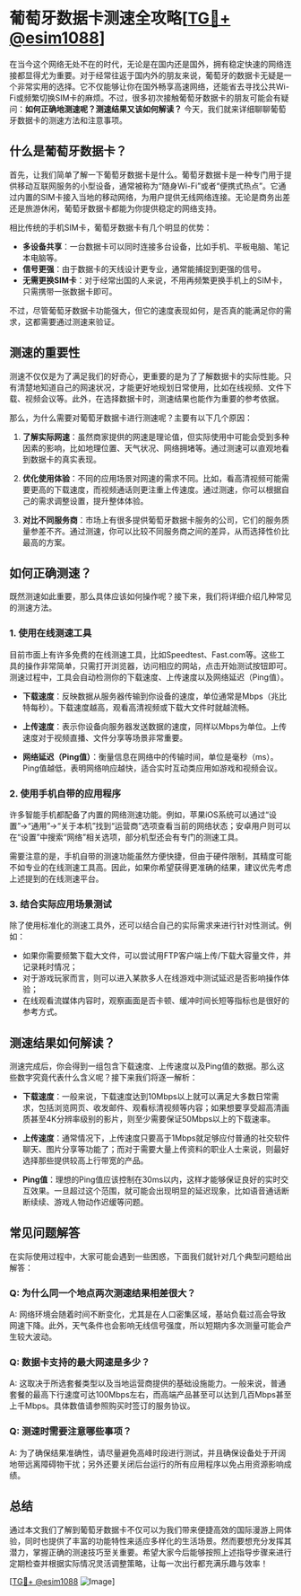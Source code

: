 # 葡萄牙数据卡测速全攻略[[TG💪+ @esim1088](https://t.me/s/esim1088)]

在当今这个网络无处不在的时代，无论是在国内还是国外，拥有稳定快速的网络连接都显得尤为重要。对于经常往返于国内外的朋友来说，葡萄牙的数据卡无疑是一个非常实用的选择。它不仅能够让你在国外畅享高速网络，还能省去寻找公共Wi-Fi或频繁切换SIM卡的麻烦。不过，很多初次接触葡萄牙数据卡的朋友可能会有疑问：**如何正确地测速呢？测速结果又该如何解读？** 今天，我们就来详细聊聊葡萄牙数据卡的测速方法和注意事项。

## 什么是葡萄牙数据卡？

首先，让我们简单了解一下葡萄牙数据卡是什么。葡萄牙数据卡是一种专门用于提供移动互联网服务的小型设备，通常被称为“随身Wi-Fi”或者“便携式热点”。它通过内置的SIM卡接入当地的移动网络，为用户提供无线网络连接。无论是商务出差还是旅游休闲，葡萄牙数据卡都能为你提供稳定的网络支持。

相比传统的手机SIM卡，葡萄牙数据卡有几个明显的优势：

- **多设备共享**：一台数据卡可以同时连接多台设备，比如手机、平板电脑、笔记本电脑等。
- **信号更强**：由于数据卡的天线设计更专业，通常能捕捉到更强的信号。
- **无需更换SIM卡**：对于经常出国的人来说，不用再频繁更换手机上的SIM卡，只需携带一张数据卡即可。

不过，尽管葡萄牙数据卡功能强大，但它的速度表现如何，是否真的能满足你的需求，这都需要通过测速来验证。

## 测速的重要性

测速不仅仅是为了满足我们的好奇心，更重要的是为了了解数据卡的实际性能。只有清楚地知道自己的网速状况，才能更好地规划日常使用，比如在线视频、文件下载、视频会议等。此外，在选择数据卡时，测速结果也能作为重要的参考依据。

那么，为什么需要对葡萄牙数据卡进行测速呢？主要有以下几个原因：

1. **了解实际网速**：虽然商家提供的网速是理论值，但实际使用中可能会受到多种因素的影响，比如地理位置、天气状况、网络拥堵等。通过测速可以直观地看到数据卡的真实表现。
   
2. **优化使用体验**：不同的应用场景对网速的需求不同。比如，看高清视频可能需要更高的下载速度，而视频通话则更注重上传速度。通过测速，你可以根据自己的需求调整设置，提升整体体验。

3. **对比不同服务商**：市场上有很多提供葡萄牙数据卡服务的公司，它们的服务质量参差不齐。通过测速，你可以比较不同服务商之间的差异，从而选择性价比最高的方案。

## 如何正确测速？

既然测速如此重要，那么具体应该如何操作呢？接下来，我们将详细介绍几种常见的测速方法。

### 1. 使用在线测速工具

目前市面上有许多免费的在线测速工具，比如Speedtest、Fast.com等。这些工具的操作非常简单，只需打开浏览器，访问相应的网站，点击开始测试按钮即可。测速过程中，工具会自动检测你的下载速度、上传速度以及网络延迟（Ping值）。

- **下载速度**：反映数据从服务器传输到你设备的速度，单位通常是Mbps（兆比特每秒）。下载速度越高，观看高清视频或下载大文件时就越流畅。
  
- **上传速度**：表示你设备向服务器发送数据的速度，同样以Mbps为单位。上传速度对于视频直播、文件分享等场景非常重要。
  
- **网络延迟（Ping值）**：衡量信息在网络中的传输时间，单位是毫秒（ms）。Ping值越低，表明网络响应越快，适合实时互动类应用如游戏和视频会议。

### 2. 使用手机自带的应用程序

许多智能手机都配备了内置的网络测速功能。例如，苹果iOS系统可以通过“设置”→“通用”→“关于本机”找到“运营商”选项查看当前的网络状态；安卓用户则可以在“设置”中搜索“网络”相关选项，部分机型还会有专门的测速工具。

需要注意的是，手机自带的测速功能虽然方便快捷，但由于硬件限制，其精度可能不如专业的在线测速工具高。因此，如果你希望获得更准确的结果，建议优先考虑上述提到的在线测速平台。

### 3. 结合实际应用场景测试

除了使用标准化的测速工具外，还可以结合自己的实际需求来进行针对性测试。例如：

- 如果你需要频繁下载大文件，可以尝试用FTP客户端上传/下载大容量文件，并记录耗时情况；
- 对于游戏玩家而言，则可以进入某款多人在线游戏中测试延迟是否影响操作体验；
- 在线观看流媒体内容时，观察画面是否卡顿、缓冲时间长短等指标也是很好的参考方式。

## 测速结果如何解读？

测速完成后，你会得到一组包含下载速度、上传速度以及Ping值的数据。那么这些数字究竟代表什么含义呢？接下来我们将逐一解析：

- **下载速度**：一般来说，下载速度达到10Mbps以上就可以满足大多数日常需求，包括浏览网页、收发邮件、观看标清视频等内容；如果想要享受超高清画质甚至4K分辨率级别的影片，则至少需要保证50Mbps以上的下载速率。
  
- **上传速度**：通常情况下，上传速度只要高于1Mbps就足够应付普通的社交软件聊天、图片分享等功能了；而对于需要大量上传资料的职业人士来说，则最好选择那些提供较高上行带宽的产品。
  
- **Ping值**：理想的Ping值应该控制在30ms以内，这样才能够保证良好的实时交互效果。一旦超过这个范围，就可能会出现明显的延迟现象，比如语音通话断断续续、游戏人物动作迟缓等问题。

## 常见问题解答

在实际使用过程中，大家可能会遇到一些困惑，下面我们就针对几个典型问题给出解答：

### Q: 为什么同一个地点两次测速结果相差很大？
A: 网络环境会随着时间不断变化，尤其是在人口密集区域，基站负载过高会导致网速下降。此外，天气条件也会影响无线信号强度，所以短期内多次测量可能会产生较大波动。

### Q: 数据卡支持的最大网速是多少？
A: 这取决于所选套餐类型以及当地运营商提供的基础设施能力。一般来说，普通套餐的最高下行速度可达100Mbps左右，而高端产品甚至可以达到几百Mbps甚至上千Mbps。具体数值请参照购买时签订的服务协议。

### Q: 测速时需要注意哪些事项？
A: 为了确保结果准确性，请尽量避免高峰时段进行测试，并且确保设备处于开阔地带远离障碍物干扰；另外还要关闭后台运行的所有应用程序以免占用资源影响成绩。

## 总结

通过本文我们了解到葡萄牙数据卡不仅可以为我们带来便捷高效的国际漫游上网体验，同时也提供了丰富的功能特性来适应多样化的生活场景。然而要想充分发挥其潜力，掌握正确的测速技巧至关重要。希望大家今后能够按照上述指导步骤来进行定期检查并根据实际情况灵活调整策略，让每一次出行都充满乐趣与效率！

[[TG💪+ @esim1088](https://t.me/s/esim1088) ![Image](https://i.postimg.cc/4NQfJmqS/Snipaste-2025-05-13-00-14-12.png)]